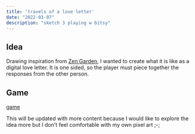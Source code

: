 ```yaml
---
title: 'travels of a love letter'
date: "2022-03-07"
description: "sketch 3 playing w bitsy"
---
```


## Idea

Drawing inspiration from [Zen Garden](https://cephalopodunk.itch.io/zen-garden-portland), I wanted to create what it is like as a digital love letter. It is one sided, so the player must piece together the responses from the other person. 

## Game

[game](http://samheckle.com/hosted/love-letter/travels_of_a_love_letter.html)

This will be updated with more content because I would like to explore the idea more but I don't feel comfortable with my own pixel art ;-;